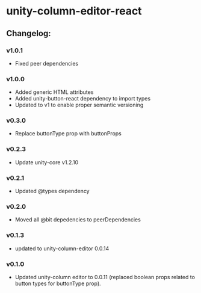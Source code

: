 # unity-column-editor-react

## Changelog:

### v1.0.1
- Fixed peer dependencies

### v1.0.0
- Added generic HTML attributes
- Added unity-button-react dependency to import types
- Updated to v1 to enable proper semantic versioning

### v0.3.0
- Replace buttonType prop with buttonProps

### v0.2.3
- Update unity-core v1.2.10

### v0.2.1
- Updated @types dependency

### v0.2.0
- Moved all @bit depedencies to peerDependencies

### v0.1.3
- updated to unity-column-editor 0.0.14

### v0.1.0
- Updated unity-column editor to 0.0.11 (replaced boolean props related to button types for buttonType prop).
